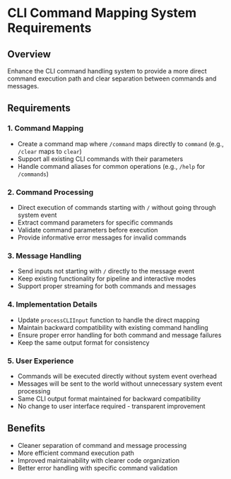 # CLI Command Mapping System Requirements

## Overview
Enhance the CLI command handling system to provide a more direct command execution path and clear separation between commands and messages.

## Requirements

### 1. Command Mapping
- Create a command map where `/command` maps directly to `command` (e.g., `/clear` maps to `clear`)
- Support all existing CLI commands with their parameters
- Handle command aliases for common operations (e.g., `/help` for `/commands`)

### 2. Command Processing
- Direct execution of commands starting with `/` without going through system event
- Extract command parameters for specific commands
- Validate command parameters before execution
- Provide informative error messages for invalid commands

### 3. Message Handling
- Send inputs not starting with `/` directly to the message event
- Keep existing functionality for pipeline and interactive modes
- Support proper streaming for both commands and messages

### 4. Implementation Details
- Update `processCLIInput` function to handle the direct mapping
- Maintain backward compatibility with existing command handling
- Ensure proper error handling for both command and message failures
- Keep the same output format for consistency

### 5. User Experience
- Commands will be executed directly without system event overhead
- Messages will be sent to the world without unnecessary system event processing
- Same CLI output format maintained for backward compatibility
- No change to user interface required - transparent improvement

## Benefits
- Cleaner separation of command and message processing
- More efficient command execution path
- Improved maintainability with clearer code organization
- Better error handling with specific command validation
